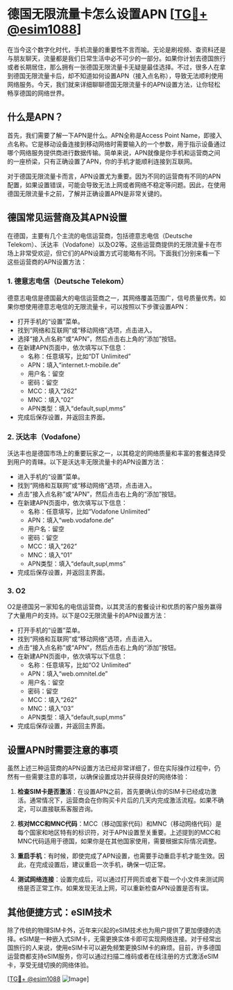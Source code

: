 # 德国无限流量卡怎么设置APN [[TG💪+ @esim1088](https://t.me/s/esim1088)]

在当今这个数字化时代，手机流量的重要性不言而喻。无论是刷视频、查资料还是与朋友聊天，流量都是我们日常生活中必不可少的一部分。如果你计划去德国旅行或者长期居住，那么拥有一张德国无限流量卡无疑是最佳选择。不过，很多人在拿到德国无限流量卡后，却不知道如何设置APN（接入点名称），导致无法顺利使用网络服务。今天，我们就来详细聊聊德国无限流量卡的APN设置方法，让你轻松畅享德国的网络世界。

## 什么是APN？

首先，我们需要了解一下APN是什么。APN全称是Access Point Name，即接入点名称。它是移动设备连接到移动网络时需要输入的一个参数，用于指示设备通过哪个网络服务提供商进行数据传输。简单来说，APN就像是你手机和运营商之间的一座桥梁，只有正确设置了APN，你的手机才能顺利连接到互联网。

对于德国无限流量卡而言，APN设置尤为重要。因为不同的运营商有不同的APN配置，如果设置错误，可能会导致无法上网或者网络不稳定等问题。因此，在使用德国无限流量卡之前，了解并正确设置APN是非常关键的。

## 德国常见运营商及其APN设置

在德国，主要有几个主流的电信运营商，包括德意志电信（Deutsche Telekom）、沃达丰（Vodafone）以及O2等。这些运营商提供的无限流量卡在市场上非常受欢迎，但它们的APN设置方式可能略有不同。下面我们分别来看一下这些运营商的APN设置方法：

### 1. 德意志电信（Deutsche Telekom）

德意志电信是德国最大的电信运营商之一，其网络覆盖范围广，信号质量优秀。如果你想使用德意志电信的无限流量卡，可以按照以下步骤设置APN：

- 打开手机的“设置”菜单。
- 找到“网络和互联网”或“移动网络”选项，点击进入。
- 选择“接入点名称”或“APN”，然后点击右上角的“添加”按钮。
- 在新建APN页面中，依次填写以下信息：
  - 名称：任意填写，比如“DT Unlimited”
  - APN：填入“internet.t-mobile.de”
  - 用户名：留空
  - 密码：留空
  - MCC：填入“262”
  - MNC：填入“02”
  - APN类型：填入“default,supl,mms”
- 完成后保存设置，并返回主界面。

### 2. 沃达丰（Vodafone）

沃达丰也是德国市场上的重要玩家之一，以其稳定的网络质量和丰富的套餐选择受到用户的青睐。以下是沃达丰无限流量卡的APN设置方法：

- 进入手机的“设置”菜单。
- 找到“网络和互联网”或“移动网络”选项，点击进入。
- 点击“接入点名称”或“APN”，然后点击右上角的“添加”按钮。
- 在新建APN页面中，依次填写以下信息：
  - 名称：任意填写，比如“Vodafone Unlimited”
  - APN：填入“web.vodafone.de”
  - 用户名：留空
  - 密码：留空
  - MCC：填入“262”
  - MNC：填入“01”
  - APN类型：填入“default,supl,mms”
- 完成后保存设置，并返回主界面。

### 3. O2

O2是德国另一家知名的电信运营商，以其灵活的套餐设计和优质的客户服务赢得了大量用户的支持。以下是O2无限流量卡的APN设置方法：

- 打开手机的“设置”菜单。
- 找到“网络和互联网”或“移动网络”选项，点击进入。
- 点击“接入点名称”或“APN”，然后点击右上角的“添加”按钮。
- 在新建APN页面中，依次填写以下信息：
  - 名称：任意填写，比如“O2 Unlimited”
  - APN：填入“web.omnitel.de”
  - 用户名：留空
  - 密码：留空
  - MCC：填入“262”
  - MNC：填入“03”
  - APN类型：填入“default,supl,mms”
- 完成后保存设置，并返回主界面。

## 设置APN时需要注意的事项

虽然上述三种运营商的APN设置方法已经非常详细了，但在实际操作过程中，仍然有一些需要注意的事项，以确保设置成功并获得良好的网络体验：

1. **检查SIM卡是否激活**：在设置APN之前，首先要确认你的SIM卡已经成功激活。通常情况下，运营商会在你购买卡片后的几天内完成激活流程。如果不确定，可以直接联系客服咨询。

2. **核对MCC和MNC代码**：MCC（移动国家代码）和MNC（移动网络代码）是每个国家和地区特有的标识符，对于APN设置至关重要。上述提到的MCC和MNC代码适用于德国，如果你是在其他国家使用，需要根据实际情况调整。

3. **重启手机**：有时候，即使完成了APN设置，也需要手动重启手机才能生效。因此，在完成设置后，建议重启一次手机，确保一切正常。

4. **测试网络连接**：设置完成后，可以通过打开网页或者下载一个小文件来测试网络是否正常工作。如果发现无法上网，可以重新检查APN设置是否有误。

## 其他便捷方式：eSIM技术

除了传统的物理SIM卡外，近年来兴起的eSIM技术也为用户提供了更加便捷的选择。eSIM是一种嵌入式SIM卡，无需更换实体卡即可实现网络连接。对于经常出国旅行的人来说，使用eSIM卡可以避免频繁更换SIM卡的麻烦。目前，许多德国运营商都支持eSIM服务，你可以通过扫描二维码或者在线注册的方式激活eSIM卡，享受无缝切换的网络体验。

[[TG💪+ @esim1088](https://t.me/s/esim1088) ![Image](https://i.postimg.cc/4NQfJmqS/Snipaste-2025-05-13-00-14-12.png)]